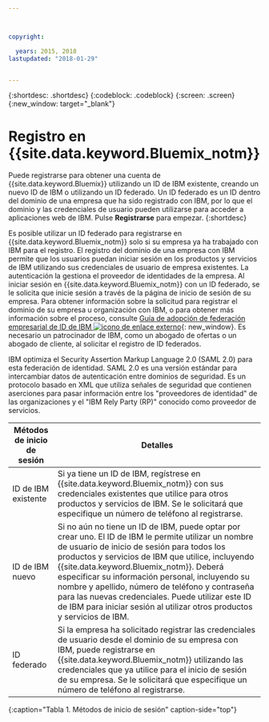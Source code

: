 ```yaml
---



copyright:

  years: 2015, 2018
lastupdated: "2018-01-29"


---
```


{:shortdesc: .shortdesc}
{:codeblock: .codeblock}
{:screen: .screen}
{:new_window: target="_blank"}

# Registro en {{site.data.keyword.Bluemix_notm}}

Puede registrarse para obtener una cuenta de {{site.data.keyword.Bluemix}} utilizando un ID de IBM existente, creando un nuevo ID de IBM o utilizando un ID federado. Un ID federado es un ID dentro del dominio de una empresa que ha sido registrado con IBM, por lo que el dominio y las credenciales de usuario pueden utilizarse para acceder a aplicaciones web de IBM.
Pulse **Registrarse** para empezar.
{:shortdesc}


Es posible utilizar un ID federado para registrarse en {{site.data.keyword.Bluemix_notm}} solo si su empresa ya ha trabajado con IBM para el registro.  El registro del dominio de una empresa con IBM permite que los usuarios puedan iniciar sesión en los productos y servicios de IBM utilizando sus credenciales de usuario de empresa existentes. La autenticación la gestiona el proveedor de identidades de la empresa. Al iniciar sesión en
{{site.data.keyword.Bluemix_notm}} con un ID federado, se le solicita que inicie sesión a través de la página de inicio de sesión de su empresa. Para obtener información sobre la solicitud para registrar el dominio de su empresa u organización con IBM, o para obtener más información sobre el proceso, consulte [Guía de adopción de federación empresarial de ID de IBM ![icono de enlace externo](../icons/launch-glyph.svg)](https://ibm.box.com/v/IBMid-Federation-Guide){: new_window}. Es necesario un patrocinador de IBM, como un abogado de ofertas o un abogado de cliente, al solicitar el registro de ID federados.

IBM optimiza el Security Assertion Markup Language 2.0 (SAML 2.0) para esta federación de identidad. SAML 2.0 es una versión estándar para intercambiar datos de autenticación entre dominios de seguridad. Es un protocolo basado en XML que utiliza señales de seguridad que contienen aserciones para pasar información entre los "proveedores de identidad" de las organizaciones y el "IBM Rely Party (RP)" conocido como proveedor de servicios.

| Métodos de inicio de sesión | Detalles |    
|-----------------|---------|
|ID de IBM existente | Si ya tiene un ID de IBM, regístrese en {{site.data.keyword.Bluemix_notm}} con sus credenciales existentes que utilice para otros productos y servicios de IBM. Se le solicitará que especifique un número de teléfono al registrarse. |
|ID de IBM nuevo | Si no aún no tiene un ID de IBM, puede optar por crear uno. El ID de IBM le permite utilizar un nombre de usuario de inicio de sesión para todos los productos y servicios de IBM que utilice, incluyendo {{site.data.keyword.Bluemix_notm}}. Deberá especificar su información personal, incluyendo su nombre y apellido, número de teléfono y contraseña para las nuevas credenciales. Puede utilizar este ID de IBM para iniciar sesión al utilizar otros productos y servicios de IBM.  |
|ID federado | Si la empresa ha solicitado registrar las credenciales de usuario desde el dominio de su empresa con IBM, puede registrarse en {{site.data.keyword.Bluemix_notm}} utilizando las credenciales que ya utilice para el inicio de sesión de su empresa. Se le solicitará que especifique un número de teléfono al registrarse. |
{:caption="Tabla 1. Métodos de inicio de sesión" caption-side="top"}
